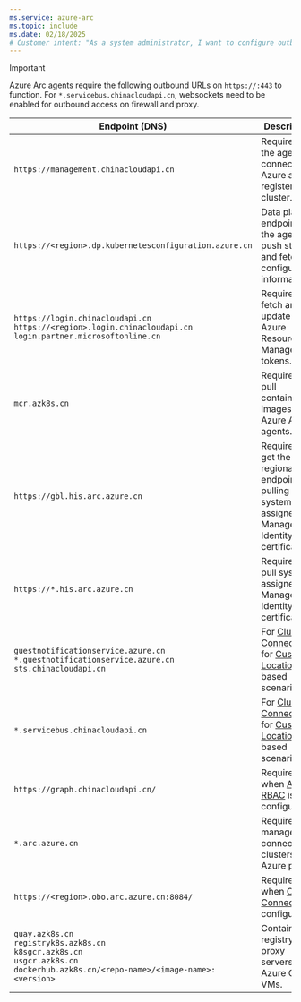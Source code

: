 ```yaml
---
ms.service: azure-arc
ms.topic: include
ms.date: 02/18/2025
# Customer intent: "As a system administrator, I want to configure outbound access for Azure Arc agents, so that I can ensure proper connectivity for registration, management, and operation of connected clusters in my environment."
---
```


> [!IMPORTANT]
> Azure Arc agents require the following outbound URLs on `https://:443` to function.
> For `*.servicebus.chinacloudapi.cn`, websockets need to be enabled for outbound access on firewall and proxy.

| Endpoint (DNS) | Description |
| ----------------- | ------------- |
| `https://management.chinacloudapi.cn` | Required for the agent to connect to Azure and register the cluster. |
| `https://<region>.dp.kubernetesconfiguration.azure.cn` | Data plane endpoint for the agent to push status and fetch configuration information. |
| `https://login.chinacloudapi.cn`<br/>`https://<region>.login.chinacloudapi.cn`<br/>`login.partner.microsoftonline.cn`| Required to fetch and update Azure Resource Manager tokens. |
| `mcr.azk8s.cn` | Required to pull container images for Azure Arc agents.          |
| `https://gbl.his.arc.azure.cn` |  Required to get the regional endpoint for pulling system-assigned Managed Identity certificates. |
| `https://*.his.arc.azure.cn` |  Required to pull system-assigned Managed Identity certificates. |
|`guestnotificationservice.azure.cn`<br/>`*.guestnotificationservice.azure.cn`<br/>`sts.chinacloudapi.cn` | For [Cluster Connect](../cluster-connect.md) and for [Custom Location](../custom-locations.md) based scenarios. |
|`*.servicebus.chinacloudapi.cn` | For [Cluster Connect](../cluster-connect.md) and for [Custom Location](../custom-locations.md) based scenarios. |
|`https://graph.chinacloudapi.cn/` | Required when [Azure RBAC](../azure-rbac.md) is configured. |
|`*.arc.azure.cn` | Required to manage connected clusters in Azure portal.|
|`https://<region>.obo.arc.azure.cn:8084/` | Required when [Cluster Connect](../cluster-connect.md) is configured. |
|`quay.azk8s.cn`<br/>`registryk8s.azk8s.cn`<br/>`k8sgcr.azk8s.cn`<br/>`usgcr.azk8s.cn`<br/>`dockerhub.azk8s.cn/<repo-name>/<image-name>:<version>`|Container registry proxy servers for Azure China VMs.|